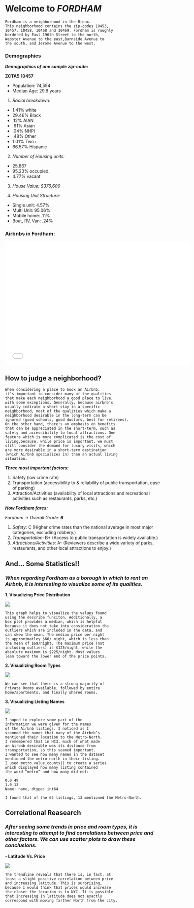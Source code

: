 # Welcome to _FORDHAM_

```
Fordham is a neighborhood in the Bronx. 
This neighborhood contains the zip-codes 10453,
10457, 10458, 10468 and 10469. Fordham is roughly 
bordered by East 196th Street to the north,
Webster Avenue to the east,Burnside Avenue to 
the south, and Jerome Avenue to the west.
```

### Demographics 

 _**Demographics of one sample zip-code:**_

**ZCTA5 10457**

- Population: 74,554
- Median Age: 29.8 years

1. _Racial breakdown:_                
- 1.41% white
- 29.46% Black
- .12% AIAN
- .91% Asian
- .04% NHPI
- .48% Other
- 1.01% Two+
- 66.57% Hispanic

2. _Number of Housing units:_
- 25,867
- 95.23% occupied,
- 4.77% vacant

3. _House Value: $376,600_

4. _Housing Unit Structure:_
- Single unit: 4.57%
- Multi Unit: 95.06%
- Mobile home: .11%
- Boat, RV, Van: .24% 


### Airbnbs in Fordham: 

<iframe src="nycMap.html" width="600" height="400" frameborder="0" frameborder="0" marginwidth="0" marginheight="0" allowfullscreen></iframe>


## How to judge a neighborhood?

```
When considering a place to book an Airbnb, 
it's important to consider many of the qualities
that make each neighborhood a good place to live, 
with some exceptions. Generally, because airbnb's
usually indicate a short stay in a specific 
neighborhood, most of the qualities which make a
neighborhood desirable in the long-term can be 
ignored (good schools, good doctors, best for retirees).
On the other hand, there's an emphasis on benefits 
that can be appreciated in the short-term, such as
safety and accessibility to local attractions. One 
feature which is more complicated is the cost of 
living,because, while price is important, we must 
still consider the demand for luxury visits, which 
are more desirable in a short-term destination 
(which Airbnb specializes in) than an actual living 
situation.
```
_**Three most important factors:**_

1. Safety (low crime rate)
2. Transportation (accessibility to & reliability of public transportation, ease of parking)
3. Attraction/Activities (availability of local attractions and recreational activities such as
restaurants, parks, etc.)

_**How Fordham fares:**_

_Fordham → Overall Grade: **B**_

1. _Safety:_ C (Higher crime rates than the national average in most major categories,
excluding robbery.)
2. _Transportation:_ B+ (Access to public transportation is widely available.)
3. _Attractions/Activities:_ A- (Reviewers describe a wide variety of parks, restaurants,
and other local attractions to enjoy.)

## And... Some Statistics!!

### _When regarding Fordham as a borough in which to rent an Airbnb, it is interesting to visualize some of its qualities._

**1. Visualizing Price Distribution**

<img src="price%20in%20fordham%20real.png">

```
This graph helps to visualize the values found 
using the describe funciton. Additionally, a 
box plot provides a median, which is helpful 
because it does not take into consideration the 
outliers which are included in the data, and 
can skew the mean. The median price per night
is approximatley $60/ night, which is less than 
the mean of $69/night. The maximum price (not 
including outliers) is $125/night, while the 
absolute maximum is $225/night. Most values 
lean toward the lower end of the price points. 

```

**2. Visualizing Room Types**

<img src="room%20in%20fordham%20real.png">

```
We can see that there is a strong majority of 
Private Rooms available, followed by entire
home/apartments, and finally shared rooms.

```
**3. Visualizing Listing Names**

<img src="names%20in%20ford%20real.png">

```
I hoped to explore some part of the 
information we were given for the names
of the Airbnb listings. I noticed as I 
scanned the names that many of the Airbnb’s 
mentioned their location to the Metro-North. 
I remembered that in HC3, much of what made 
an Airbnb desirable was its distance from 
transportation, so this seemed important. 
I wanted to see how many names in the dataset 
mentioned the metro north in their listing. 
I used metro.value_counts() to create a series
which displayed how many listing contained 
the word “metro” and how many did not:

0.0 49
1.0 13
Name: name, dtype: int64

I found that of the 62 listings, 13 mentioned the Metro-North. 
```

## Correlational Reasearch

### _After seeing some trends in price and room types, it is interesting to attempt to find  correlations between price and other factors. We can use scatter plots to draw these conclusions._

**- Latitude Vs. Price**

<img src="lat%20and%20line%20in%20ford%20real.png">

```
The trendline reveals that there is, in fact, at
least a slight positive correlation between price 
and increasing latitude. This is surprising,
because I would think that prices would increase
the closer the location is to NYC. It is possible
that increasing in latitude does not exactly 
correspond with moving farther North from the city.

```


